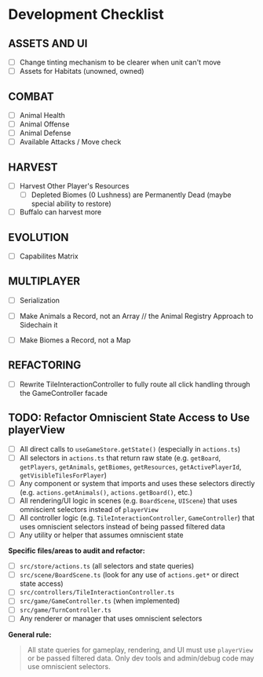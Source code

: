 # Development Checklist

## ASSETS AND UI
- [ ] Change tinting mechanism to be clearer when unit can't move
- [ ] Assets for Habitats (unowned, owned)

## COMBAT
- [ ] Animal Health
- [ ] Animal Offense
- [ ] Animal Defense
- [ ] Available Attacks / Move check

## HARVEST
- [ ] Harvest Other Player's Resources
  - [ ] Depleted Biomes (0 Lushness) are Permanently Dead (maybe special ability to restore)
- [ ] Buffalo can harvest more

## EVOLUTION
  - [ ] Capabilites Matrix

## MULTIPLAYER
- [ ] Serialization
- [ ] Make Animals a Record, not an Array //   the Animal Registry Approach to Sidechain it
- [ ] Make Biomes a Record, not a Map


## REFACTORING
- [ ] Rewrite TileInteractionController to fully route all click handling through the GameController facade

## TODO: Refactor Omniscient State Access to Use playerView

- [ ] All direct calls to `useGameStore.getState()` (especially in `actions.ts`)
- [ ] All selectors in `actions.ts` that return raw state (e.g. `getBoard`, `getPlayers`, `getAnimals`, `getBiomes`, `getResources`, `getActivePlayerId`, `getVisibleTilesForPlayer`)
- [ ] Any component or system that imports and uses these selectors directly (e.g. `actions.getAnimals()`, `actions.getBoard()`, etc.)
- [ ] All rendering/UI logic in scenes (e.g. `BoardScene`, `UIScene`) that uses omniscient selectors instead of `playerView`
- [ ] All controller logic (e.g. `TileInteractionController`, `GameController`) that uses omniscient selectors instead of being passed filtered data
- [ ] Any utility or helper that assumes omniscient state

**Specific files/areas to audit and refactor:**
- [ ] `src/store/actions.ts` (all selectors and state queries)
- [ ] `src/scene/BoardScene.ts` (look for any use of `actions.get*` or direct state access)
- [ ] `src/controllers/TileInteractionController.ts`
- [ ] `src/game/GameController.ts` (when implemented)
- [ ] `src/game/TurnController.ts`
- [ ] Any renderer or manager that uses omniscient selectors

**General rule:**  
> All state queries for gameplay, rendering, and UI must use `playerView` or be passed filtered data. Only dev tools and admin/debug code may use omniscient selectors.